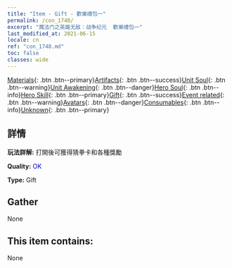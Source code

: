 ```yaml
---
title: "Item - Gift - 歡樂禮包一"
permalink: /con_1748/
excerpt: "魔法门之英雄无敌：战争纪元  歡樂禮包一"
last_modified_at: 2021-06-15
locale: cn
ref: "con_1748.md"
toc: false
classes: wide
---
```

 [Materials](/ItemsCN/){: .btn .btn--primary}[Artifacts](/ItemsCN/Artifacts/){: .btn .btn--success}[Unit Soul](/ItemsCN/UnitSoul/){: .btn .btn--warning}[Unit Awakening](/ItemsCN/UnitAwakening/){: .btn .btn--danger}[Hero Soul](/ItemsCN/HeroSoul/){: .btn .btn--info}[Hero Skill](/ItemsCN/HeroSkill/){: .btn .btn--primary}[Gift](/ItemsCN/Gift/){: .btn .btn--success}[Event related](/ItemsCN/Events/){: .btn .btn--warning}[Avatars](/ItemsCN/Avatars/){: .btn .btn--danger}[Consumables](/ItemsCN/Consumables/){: .btn .btn--info}[Unknown](/ItemsCN/Unknown/){: .btn .btn--primary}

## 詳情
 **玩法詳解:** 打開後可獲得猜拳卡和各種獎勵

 **Quality:** <span style="color: #0000CD">OK</span>

 **Type:** Gift

## Gather

  None

## This item contains:

  None

